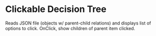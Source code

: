 # Clickable Decision Tree

Reads JSON file (objects w/ parent-child relations) and displays list of options to click. OnClick, show children of parent item clicked.

